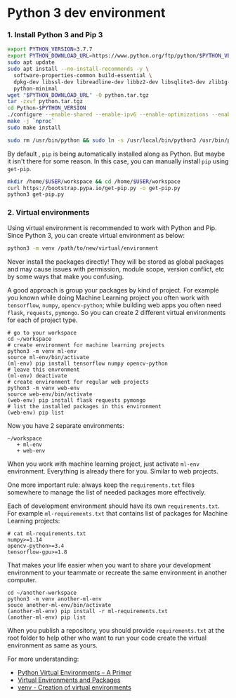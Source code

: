 # Python 3 dev environment

### 1. Install Python 3 and Pip 3

```sh
export PYTHON_VERSION=3.7.7
export PYTHON_DOWNLOAD_URL=https://www.python.org/ftp/python/$PYTHON_VERSION/Python-$PYTHON_VERSION.tgz
sudo apt update
sudo apt install --no-install-recommends -y \
  software-properties-common build-essential \
  dpkg-dev libssl-dev libreadline-dev libbz2-dev libsqlite3-dev zlib1g-dev python-tk python3-tk tk-dev \
  python-minimal
wget "$PYTHON_DOWNLOAD_URL" -O python.tar.tgz
tar -zxvf python.tar.tgz
cd Python-$PYTHON_VERSION
./configure --enable-shared --enable-ipv6 --enable-optimizations --enable-loadable-sqlite-extensions 
make -j `nproc`
sudo make install

sudo rm /usr/bin/python && sudo ln -s /usr/local/bin/python3 /usr/bin/python
```

By default , `pip` is being automatically installed along as Python. But maybe it isn't there for some reason. In this case, you can manually install `pip` using `get-pip`.

```sh
mkdir /home/$USER/workspace && cd /home/$USER/workspace
curl https://bootstrap.pypa.io/get-pip.py -o get-pip.py
python3 get-pip.py
```

### 2. Virtual environments

Using virtual environment is recommended to work with Python and Pip. Since Python 3, you can create virtual environment as below:

```sh
python3 -m venv /path/to/new/virtual/environment
```

Never install the packages directly! They will be stored as global packages and may cause issues with permission, module scope, version conflict, etc by some ways that make you confusing.

A good approach is group your packages by kind of project. For example you known while doing Machine Learning project you often work with `tensorflow`, `numpy`, `opencv-python`; while building web apps you often need `flask`, `requests`, `pymongo`. So you can create 2 different virtual environments for each of project type.

```shell
# go to your workspace
cd ~/workspace
# create environment for machine learning projects
python3 -m venv ml-env
source ml-env/bin/activate
(ml-env) pip install tensorflow numpy opencv-python
# leave this envronment
(ml-env) deactivate
# create environment for regular web projects
python3 -m venv web-env
source web-env/bin/activate
(web-env) pip install flask requests pymongo
# list the installed packages in this environment
(web-env) pip list
```

Now you have 2 separate environments:

```shell
~/workspace
   + ml-env
   + web-env
```

When you work with machine learning project, just activate `ml-env` environment. Everything is already there for you. Similar to web projects.

One more important rule: always keep the `requirements.txt` files somewhere to manage the list of needed packages more effectively.

Each of development environment should have its own `requirements.txt`. For example `ml-requirements.txt` that contains list of packages for Machine Learning projects:

```
# cat ml-requirements.txt
numpy>=1.14
opencv-python>=3.4
tensorflow-gpu>=1.8
```
That makes your life easier when you want to share your development environment to your teammate or recreate the same environment in another computer.

```shell
cd ~/another-workspace
python3 -m venv another-ml-env
souce another-ml-env/bin/activate
(another-ml-env) pip install -r ml-requirements.txt
(another-ml-env) pip list
```

When you publish a repository, you should provide `requirements.txt` at the root folder to help other who want to run your code create the virtual environment as same as yours.

For more understanding:

- [Python Virtual Environments – A Primer](https://realpython.com/python-virtual-environments-a-primer/)
- [Virtual Environments and Packages](https://docs.python.org/3/tutorial/venv.html)
- [venv - Creation of virtual environments](https://docs.python.org/3/library/venv.html)
